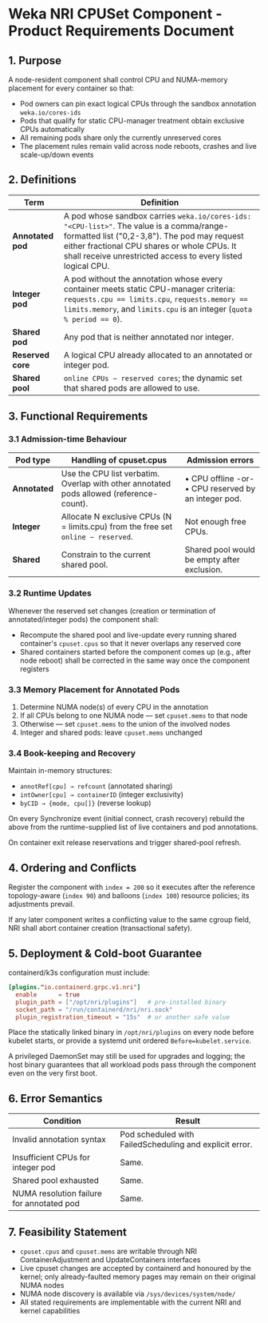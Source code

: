 # Weka NRI CPUSet Component - Product Requirements Document

## 1. Purpose

A node-resident component shall control CPU and NUMA-memory placement for every container so that:

- Pod owners can pin exact logical CPUs through the sandbox annotation `weka.io/cores-ids`
- Pods that qualify for static CPU-manager treatment obtain exclusive CPUs automatically
- All remaining pods share only the currently unreserved cores
- The placement rules remain valid across node reboots, crashes and live scale-up/down events

## 2. Definitions

| Term | Definition |
|------|------------|
| **Annotated pod** | A pod whose sandbox carries `weka.io/cores-ids: "<CPU-list>"`. The value is a comma/range-formatted list ("0,2-3,8"). The pod may request either fractional CPU shares or whole CPUs. It shall receive unrestricted access to every listed logical CPU. |
| **Integer pod** | A pod without the annotation whose every container meets static CPU-manager criteria: `requests.cpu == limits.cpu`, `requests.memory == limits.memory`, and `limits.cpu` is an integer (`quota % period == 0`). |
| **Shared pod** | Any pod that is neither annotated nor integer. |
| **Reserved core** | A logical CPU already allocated to an annotated or integer pod. |
| **Shared pool** | `online CPUs − reserved cores`; the dynamic set that shared pods are allowed to use. |

## 3. Functional Requirements

### 3.1 Admission-time Behaviour

| Pod type | Handling of cpuset.cpus | Admission errors |
|----------|------------------------|------------------|
| **Annotated** | Use the CPU list verbatim. Overlap with other annotated pods allowed (reference-count). | • CPU offline -or-<br>• CPU reserved by an integer pod. |
| **Integer** | Allocate N exclusive CPUs (N = limits.cpu) from the free set `online − reserved`. | Not enough free CPUs. |
| **Shared** | Constrain to the current shared pool. | Shared pool would be empty after exclusion. |

### 3.2 Runtime Updates

Whenever the reserved set changes (creation or termination of annotated/integer pods) the component shall:

- Recompute the shared pool and live-update every running shared container's `cpuset.cpus` so that it never overlaps any reserved core
- Shared containers started before the component comes up (e.g., after node reboot) shall be corrected in the same way once the component registers

### 3.3 Memory Placement for Annotated Pods

1. Determine NUMA node(s) of every CPU in the annotation
2. If all CPUs belong to one NUMA node — set `cpuset.mems` to that node
3. Otherwise — set `cpuset.mems` to the union of the involved nodes
4. Integer and shared pods: leave `cpuset.mems` unchanged

### 3.4 Book-keeping and Recovery

Maintain in-memory structures:

- `annotRef[cpu] → refcount` (annotated sharing)
- `intOwner[cpu] → containerID` (integer exclusivity)
- `byCID → {mode, cpu[]}` (reverse lookup)

On every Synchronize event (initial connect, crash recovery) rebuild the above from the runtime-supplied list of live containers and pod annotations.

On container exit release reservations and trigger shared-pool refresh.

## 4. Ordering and Conflicts

Register the component with `index = 200` so it executes after the reference topology-aware (`index 90`) and balloons (`index 100`) resource policies; its adjustments prevail.

If any later component writes a conflicting value to the same cgroup field, NRI shall abort container creation (transactional safety).

## 5. Deployment & Cold-boot Guarantee

containerd/k3s configuration must include:

```toml
[plugins."io.containerd.grpc.v1.nri"]
  enable      = true
  plugin_path = ["/opt/nri/plugins"]   # pre-installed binary
  socket_path = "/run/containerd/nri/nri.sock"
  plugin_registration_timeout = "15s"  # or another safe value
```

Place the statically linked binary in `/opt/nri/plugins` on every node before kubelet starts, or provide a systemd unit ordered `Before=kubelet.service`.

A privileged DaemonSet may still be used for upgrades and logging; the host binary guarantees that all workload pods pass through the component even on the very first boot.

## 6. Error Semantics

| Condition | Result |
|-----------|--------|
| Invalid annotation syntax | Pod scheduled with FailedScheduling and explicit error. |
| Insufficient CPUs for integer pod | Same. |
| Shared pool exhausted | Same. |
| NUMA resolution failure for annotated pod | Same. |

## 7. Feasibility Statement

- `cpuset.cpus` and `cpuset.mems` are writable through NRI ContainerAdjustment and UpdateContainers interfaces
- Live cpuset changes are accepted by containerd and honoured by the kernel; only already-faulted memory pages may remain on their original NUMA nodes
- NUMA node discovery is available via `/sys/devices/system/node/`
- All stated requirements are implementable with the current NRI and kernel capabilities
